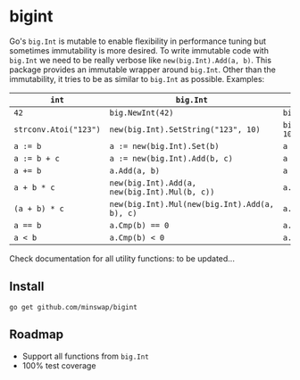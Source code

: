 # bigint

Go's `big.Int` is mutable to enable flexibility in performance tuning but sometimes immutability is more desired. To write immutable code with `big.Int` we need to be really verbose like `new(big.Int).Add(a, b)`. This package provides an immutable wrapper around `big.Int`. Other than the immutability, it tries to be as similar to `big.Int` as possible. Examples:

| `int`                 | `big.Int`                                     | `bigint`                       |
| --------------------- | --------------------------------------------- | ------------------------------ |
| `42`                  | `big.NewInt(42)`                              | `bigint.New(42)`               |
| `strconv.Atoi("123")` | `new(big.Int).SetString("123", 10)`           | `bigint.FromString("123", 10)` |
| `a := b`              | `a := new(big.Int).Set(b)`                    | `a := b`                       |
| `a := b + c`          | `a := new(big.Int).Add(b, c)`                 | `a := b.Add(c)`                |
| `a += b`              | `a.Add(a, b)`                                 | `a = a.Add(b)`                 |
| `a + b * c`           | `new(big.Int).Add(a, new(big.Int).Mul(b, c))` | `a.Add(b.Mul(c))`              |
| `(a + b) * c`         | `new(big.Int).Mul(new(big.Int).Add(a, b), c)` | `a.Add(b).Mul(c)`              |
| `a == b`              | `a.Cmp(b) == 0`                               | `a.EQ(b)`                      |
| `a < b`               | `a.Cmp(b) < 0`                                | `a.LT(b)`                      |

Check documentation for all utility functions: to be updated...

## Install

```
go get github.com/minswap/bigint
```

## Roadmap

- Support all functions from `big.Int`
- 100% test coverage
